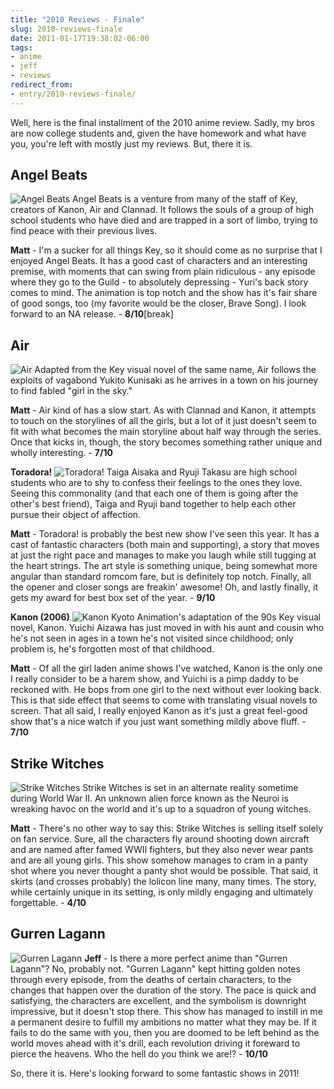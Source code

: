 ```yaml
---
title: "2010 Reviews - Finale"
slug: 2010-reviews-finale
date: 2011-01-17T19:38:02-06:00
tags:
- anime
- jeff
- reviews
redirect_from:
- entry/2010-reviews-finale/
---
```

Well, here is the final installment of the 2010 anime review. Sadly, my bros are now college students and, given the have homework and what have you, you're left with mostly just my reviews. But, there it is.

## Angel Beats
![](http://images.dxprog.com/blog/reviews10_angel_beats.jpg "Angel Beats")
Angel Beats is a venture from many of the staff of Key, creators of Kanon, Air and Clannad. It follows the souls of a group of high school students who have died and are trapped in a sort of limbo, trying to find peace with their previous lives.

**Matt** - I'm a sucker for all things Key, so it should come as no surprise that I enjoyed Angel Beats. It has a good cast of characters and an interesting premise, with moments that can swing from plain ridiculous - any episode where they go to the Guild - to absolutely depressing - Yuri's back story comes to mind. The animation is top notch and the show has it's fair share of good songs, too (my favorite would be the closer, Brave Song). I look forward to an NA release. - **8/10**[break]

## Air
![](http://images.dxprog.com/blog/reviews10_air.jpg "Air")
Adapted from the Key visual novel of the same name, Air follows the exploits of vagabond Yukito Kunisaki as he arrives in a town on his journey to find fabled "girl in the sky."

**Matt** - Air kind of has a slow start. As with Clannad and Kanon, it attempts to touch on the storylines of all the girls, but a lot of it just doesn't seem to fit with what becomes the main storyline about half way through the series. Once that kicks in, though, the story becomes something rather unique and wholly interesting. - **7/10**

**Toradora!**
![](http://images.dxprog.com/blog/reviews10_toradora.jpg "Toradora!")
Taiga Aisaka and Ryuji Takasu are high school students who are to shy to confess their feelings to the ones they love. Seeing this commonality (and that each one of them is going after the other's best friend), Taiga and Ryuji band together to help each other pursue their object of affection.

**Matt** - Toradora! is probably the best new show I've seen this year. It has a cast of fantastic characters (both main and supporting), a story that moves at just the right pace and manages to make you laugh while still tugging at the heart strings. The art style is something unique, being somewhat more angular than standard romcom fare, but is definitely top notch. Finally, all the opener and closer songs are freakin' awesome! Oh, and lastly finally, it gets my award for best box set of the year. - **9/10**

**Kanon (2006)**
![](http://images.dxprog.com/blog/reviews10_kanon.jpg "Kanon")
Kyoto Animation's adaptation of the 90s Key visual novel, Kanon. Yuichi Aizawa has just moved in with his aunt and cousin who he's not seen in ages in a town he's not visited since childhood; only problem is, he's forgotten most of that childhood.

**Matt** - Of all the girl laden anime shows I've watched, Kanon is the only one I really consider to be a harem show, and Yuichi is a pimp daddy to be reckoned with. He bops from one girl to the next without ever looking back. This is that side effect that seems to come with translating visual novels to screen. That all said, I really enjoyed Kanon as it's just a great feel-good show that's a nice watch if you just want something mildly above fluff. - **7/10**

## Strike Witches
![](http://images.dxprog.com/blog/reviews10_strike_witches.jpg "Strike Witches")
Strike Witches is set in an alternate reality sometime during World War II. An unknown alien force known as the Neuroi is wreaking havoc on the world and it's up to a squadron of young witches.

**Matt** - There's no other way to say this: Strike Witches is selling itself solely on fan service. Sure, all the characters fly around shooting down aircraft and are named after famed WWII fighters, but they also never wear pants and are all young girls. This show somehow manages to cram in a panty shot where you never thought a panty shot would be possible. That said, it skirts (and crosses probably) the lolicon line many, many times. The story, while certainly unique in its setting, is only mildly engaging and ultimately forgettable. - **4/10**

## Gurren Lagann
![](http://images.dxprog.com/blog/reviews10_gurren_lagann.jpg "Gurren Lagann")
**Jeff** - Is there a more perfect anime than "Gurren Lagann"? No, probably not. "Gurren Lagann" kept hitting golden notes through every episode, from the deaths of certain characters, to the changes that happen over the duration of the story. The pace is quick and satisfying, the characters are excellent, and the symbolism is downright impressive, but it doesn't stop there. This show has managed to instill in me a permanent desire to fulfill my ambitions no matter what they may be. If it fails to do the same with you, then you are doomed to be left behind as the world moves ahead with it's drill, each revolution driving it foreward to pierce the heavens. Who the hell do you think we are!? - **10/10**

So, there it is. Here's looking forward to some fantastic shows in 2011!
